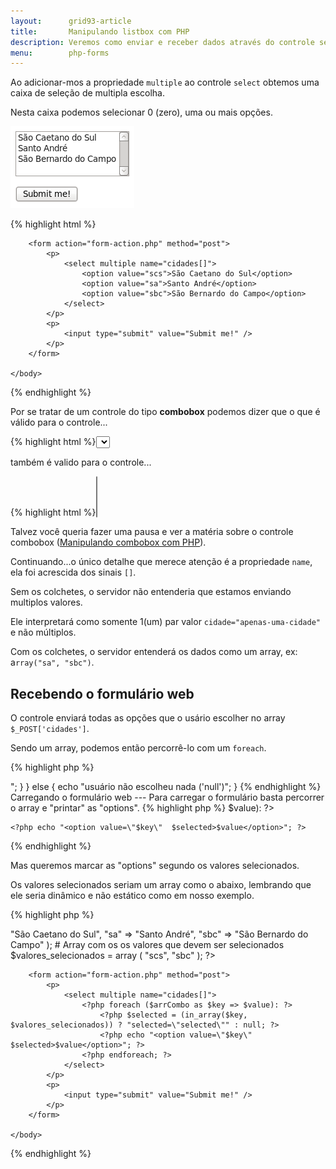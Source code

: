 ```yaml
---
layout:      grid93-article
title:       Manipulando listbox com PHP
description: Veremos como enviar e receber dados através do controle select multiple
menu:        php-forms
---
```


Ao adicionar-mos a propriedade `multiple` ao controle `select` obtemos uma caixa de seleção de multipla escolha.

Nesta caixa podemos selecionar 0 (zero), uma ou mais opções.

![](input-form-select-01.png)


{% highlight html %}
<!DOCTYPE html>
<html lang="pt-br">
    <head>
        <title>Formulário: combobox</title>
        <meta charset="utf-8">
    </head>
    <body>

        <form action="form-action.php" method="post">
            <p>
                <select multiple name="cidades[]">
                    <option value="scs">São Caetano do Sul</option>
                    <option value="sa">Santo André</option>
                    <option value="sbc">São Bernardo do Campo</option>
                </select>
            </p>
            <p>
                <input type="submit" value="Submit me!" />
            </p>
        </form>

    </body>
</html>
{% endhighlight %}


Por se tratar de um controle do tipo __combobox__ podemos dizer que o que é válido para o controle...

{% highlight html %}<select>{% endhighlight %}

também é valido para o controle...

{% highlight html %}<select multiple>{% endhighlight %}


Talvez você queria fazer uma pausa e ver a matéria sobre o controle combobox ([Manipulando combobox com PHP]()).

Continuando...o único detalhe que merece atenção é a propriedade `name`, ela foi acrescida dos sinais `[]`.

Sem os colchetes, o servidor não entenderia que estamos enviando multiplos valores. 

Ele interpretará como somente 1(um) par valor `cidade="apenas-uma-cidade"` e não múltiplos.

Com os colchetes, o servidor entenderá os dados como um array, ex: a`rray("sa", "sbc")`.




Recebendo o formulário web
---

O controle enviará todas as opções que o usário escolher no array `$_POST['cidades']`.

Sendo um array, podemos então percorrê-lo com um `foreach`.

{% highlight php %}
<?php
# Inicializando a variável $_POST['cidades']
$_POST['cidades'] = isset($_POST['cidades']) ? $_POST['cidades'] : null;

# Se tivermos a variável...
if ($_POST['cidades']) {

    foreach ($_POST['cidades'] as $cadaCidade) {
        echo "armazenar '$cadaCidade' </br>";
    }

} else {

    echo "usuário não escolheu nada ('null')";

}
{% endhighlight %}




Carregando o formulário web
---

Para carregar o formulário basta percorrer o array e "printar" as "options".

{% highlight php %}
<?php foreach ($arrCombo as $key => $value): ?>
    <?php echo "<option value=\"$key\"  $selected>$value</option>"; ?>
<?php endforeach; ?>
{% endhighlight %}


Mas queremos marcar as "options" segundo os valores selecionados.

Os valores selecionados seriam um array como o abaixo, lembrando que ele seria dinâmico e não estático como em nosso exemplo.

{% highlight php %}
<?php
$valores_selecionados = array (
   "scs",
   "sbc"
);
{% endhighlight %}

O "pulo do gato" é, dentro do laço, perguntar se a chave `$key` está contida no array `$valores_selecionados`.

Fazemos isso com a função `in_array()`.

O código abaixo retornará true caso encontre a `$key` dentro do array `$valores_selecionados`.

{% highlight php %}
<?php
(in_array($key, $valores_selecionados)) ? "selected=\"selected\"" : null; 
{% endhighlight %}



{% highlight php %}
<?php

# Array com os dados de nossa combo
$arrCombo = array (
    "scs" => "São Caetano do Sul",
    "sa" => "Santo André",
    "sbc" => "São Bernardo do Campo"
);

# Array com os os valores que devem ser selecionados
$valores_selecionados = array (
   "scs",
   "sbc"
);

?>
<!DOCTYPE html>
<html lang="pt-br">
    <head>
        <title>Formulário: combobox</title>
        <meta charset="utf-8">
    </head>
    <body>

        <form action="form-action.php" method="post">
            <p>
                <select multiple name="cidades[]">
                    <?php foreach ($arrCombo as $key => $value): ?>
                        <?php $selected = (in_array($key, $valores_selecionados)) ? "selected=\"selected\"" : null; ?>
                        <?php echo "<option value=\"$key\"  $selected>$value</option>"; ?>
                    <?php endforeach; ?>
                </select>
            </p>
            <p>
                <input type="submit" value="Submit me!" />
            </p>
        </form>

    </body>
</html>
{% endhighlight %}